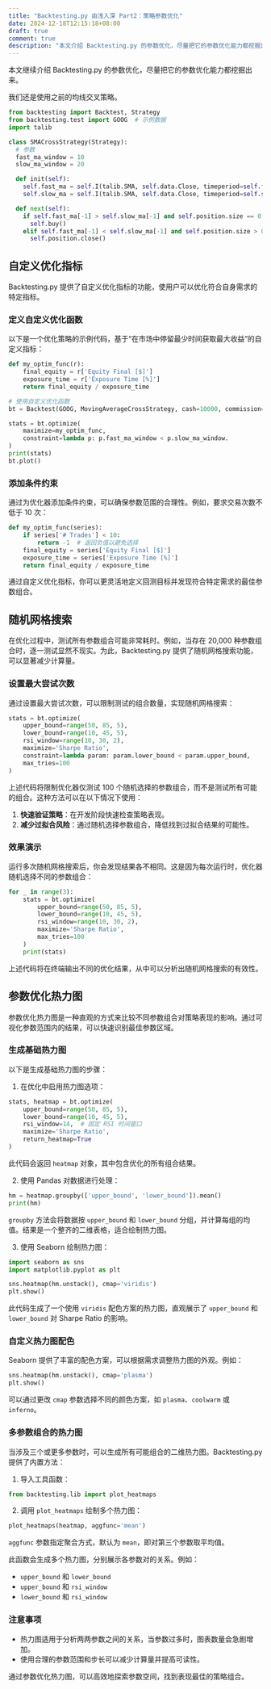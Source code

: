 ```yaml
---
title: "Backtesting.py 由浅入深 Part2：策略参数优化"
date: 2024-12-18T12:15:18+08:00
draft: true
comment: true
description: "本文介绍 Backtesting.py 的参数优化，尽量把它的参数优化能力都挖掘出来。"
---
```


本文继续介绍 Backtesting.py 的参数优化，尽量把它的参数优化能力都挖掘出来。

我们还是使用之前的均线交叉策略。

```python
from backtesting import Backtest, Strategy
from backtesting.test import GOOG  # 示例数据
import talib

class SMACrossStrategy(Strategy):
  # 参数
  fast_ma_window = 10
  slow_ma_window = 20

  def init(self):
    self.fast_ma = self.I(talib.SMA, self.data.Close, timeperiod=self.fast_ma_window)
    self.slow_ma = self.I(talib.SMA, self.data.Close, timeperiod=self.slow_ma_window)

  def next(self):
    if self.fast_ma[-1] > self.slow_ma[-1] and self.position.size == 0:
      self.buy()
    elif self.fast_ma[-1] < self.slow_ma[-1] and self.position.size > 0:
      self.position.close()
```

## 自定义优化指标

Backtesting.py 提供了自定义优化指标的功能，使用户可以优化符合自身需求的特定指标。

### 定义自定义优化函数

以下是一个优化策略的示例代码，基于“在市场中停留最少时间获取最大收益”的自定义指标：

```python
def my_optim_func(r):
    final_equity = r['Equity Final [$]']
    exposure_time = r['Exposure Time [%]']
    return final_equity / exposure_time

# 使用自定义优化函数
bt = Backtest(GOOG, MovingAverageCrossStrategy, cash=10000, commission=0.002)

stats = bt.optimize(
    maximize=my_optim_func,
    constraint=lambda p: p.fast_ma_window < p.slow_ma_window.
)
print(stats)
bt.plot()
```

### 添加条件约束

通过为优化器添加条件约束，可以确保参数范围的合理性。例如，要求交易次数不低于 10 次：

```python
def my_optim_func(series):
    if series['# Trades'] < 10:
        return -1  # 返回负值以避免选择
    final_equity = series['Equity Final [$]']
    exposure_time = series['Exposure Time [%]']
    return final_equity / exposure_time
```

通过自定义优化指标，你可以更灵活地定义回测目标并发现符合特定需求的最佳参数组合。


## 随机网格搜索

在优化过程中，测试所有参数组合可能非常耗时。例如，当存在 20,000 种参数组合时，逐一测试显然不现实。为此，Backtesting.py 提供了随机网格搜索功能，可以显著减少计算量。

### 设置最大尝试次数

通过设置最大尝试次数，可以限制测试的组合数量，实现随机网格搜索：

```python
stats = bt.optimize(
    upper_bound=range(50, 85, 5),
    lower_bound=range(10, 45, 5),
    rsi_window=range(10, 30, 2),
    maximize='Sharpe Ratio',
    constraint=lambda param: param.lower_bound < param.upper_bound,
    max_tries=100
)
```

上述代码将限制优化器仅测试 100 个随机选择的参数组合，而不是测试所有可能的组合。这种方法可以在以下情况下使用：

1. **快速验证策略**：在开发阶段快速检查策略表现。
2. **减少过拟合风险**：通过随机选择参数组合，降低找到过拟合结果的可能性。

### 效果演示

运行多次随机网格搜索后，你会发现结果各不相同。这是因为每次运行时，优化器随机选择不同的参数组合：

```python
for _ in range(3):
    stats = bt.optimize(
        upper_bound=range(50, 85, 5),
        lower_bound=range(10, 45, 5),
        rsi_window=range(10, 30, 2),
        maximize='Sharpe Ratio',
        max_tries=100
    )
    print(stats)
```

上述代码将在终端输出不同的优化结果，从中可以分析出随机网格搜索的有效性。


## 参数优化热力图

参数优化热力图是一种直观的方式来比较不同参数组合对策略表现的影响。通过可视化参数范围内的结果，可以快速识别最佳参数区域。

### 生成基础热力图

以下是生成基础热力图的步骤：

1. 在优化中启用热力图选项：
```python
stats, heatmap = bt.optimize(
    upper_bound=range(50, 85, 5),
    lower_bound=range(10, 45, 5),
    rsi_window=14,  # 固定 RSI 时间窗口
    maximize='Sharpe Ratio',
    return_heatmap=True
)
```
此代码会返回 `heatmap` 对象，其中包含优化的所有组合结果。

2. 使用 Pandas 对数据进行处理：
```python
hm = heatmap.groupby(['upper_bound', 'lower_bound']).mean()
print(hm)
```
`groupby` 方法会将数据按 `upper_bound` 和 `lower_bound` 分组，并计算每组的均值。结果是一个整齐的二维表格，适合绘制热力图。

3. 使用 Seaborn 绘制热力图：
```python
import seaborn as sns
import matplotlib.pyplot as plt

sns.heatmap(hm.unstack(), cmap='viridis')
plt.show()
```
此代码生成了一个使用 `viridis` 配色方案的热力图，直观展示了 `upper_bound` 和 `lower_bound` 对 Sharpe Ratio 的影响。

### 自定义热力图配色

Seaborn 提供了丰富的配色方案，可以根据需求调整热力图的外观。例如：
```python
sns.heatmap(hm.unstack(), cmap='plasma')
plt.show()
```
可以通过更改 `cmap` 参数选择不同的颜色方案，如 `plasma`、`coolwarm` 或 `inferno`。

### 多参数组合的热力图

当涉及三个或更多参数时，可以生成所有可能组合的二维热力图。Backtesting.py 提供了内置方法：

1. 导入工具函数：
```python
from backtesting.lib import plot_heatmaps
```

2. 调用 `plot_heatmaps` 绘制多个热力图：
```python
plot_heatmaps(heatmap, aggfunc='mean')
```
`aggfunc` 参数指定聚合方式，默认为 `mean`，即对第三个参数取平均值。

此函数会生成多个热力图，分别展示各参数对的关系。例如：
- `upper_bound` 和 `lower_bound`
- `upper_bound` 和 `rsi_window`
- `lower_bound` 和 `rsi_window`

### 注意事项

- 热力图适用于分析两两参数之间的关系，当参数过多时，图表数量会急剧增加。
- 使用合理的参数范围和步长可以减少计算量并提高可读性。

通过参数优化热力图，可以高效地探索参数空间，找到表现最佳的策略组合。


